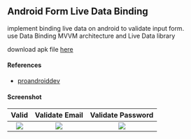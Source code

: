 ## Android Form Live Data Binding ##

implement binding live data on android to validate input form.  
use Data Binding MVVM architecture and Live Data library  

download apk file [here](https://www.dropbox.com/s/df2wu7z1fblrr6l)

#### References
- [proandroiddev](https://proandroiddev.com/advanced-data-binding-binding-to-livedata-one-and-two-way-binding-dae1cd68530f)

#### Screenshot
| Valid | Validate Email | Validate Password |
| :---: | :---: | :---: |
| ![](https://i.imgur.com/GPdayTz.jpg) | ![](https://i.imgur.com/qKIBi8c.jpg) | ![](https://i.imgur.com/FYVc69n.jpg) |
